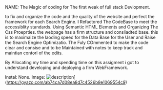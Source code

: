 NAME: The Magic of coding for The first weak of full stack Devlopment. 



to fix and organize the code and the quality of the website and perfect the framework for each Search Engine. I Refactored
The CodeBase to meet the accessiblity standards. Using Semantic HTML Elements and Organizing The Css Proeprties. the webpage has a firm structure and consliadted base. this is to maximaize the laoding speed for the Data Base for the User and Raise the Search Engine Optimizatio. The Fuly COmmented to make the code clear and consise and to be Maintained with notes to keep track and maintian contorl of the edits. 




By Allocating my time and spending time on this assigment i got to understand developing and deploying a firm WebFramework. 





Instal: None. 
Image: ![description]([)](https://gyazo.com/ab74ca7d08ea8d7c4526b8e1069554c9)
